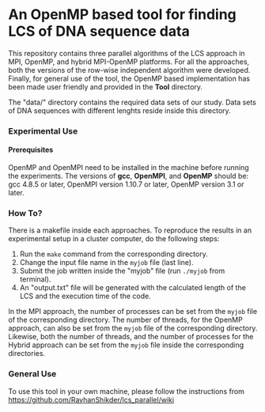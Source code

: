 # An OpenMP based tool for finding LCS of DNA sequence data
This repository contains three parallel algorithms of the LCS approach in MPI, OpenMP, and hybrid MPI-OpenMP platforms.
For all the approaches, both the versions of the row-wise independent algorithm were developed.
Finally, for general use of the tool, the OpenMP based implementation has been made user friendly and provided in the **Tool** directory.

The "data/" directory contains the required data sets of our study. Data sets of DNA sequences with different lenghts reside inside this directory.
### Experimental Use

#### Prerequisites
OpenMP and OpenMPI need to be installed in the machine before running the experiments. The versions of **gcc**, **OpenMPI**, and **OpenMP** should be: gcc 4.8.5 or later, OpenMPI version 1.10.7 or later, OpenMP version 3.1 or later.
### How To?
There is a makefile inside each approaches. To reproduce the results in an experimental setup in a cluster computer, do the following steps:
1. Run the `make` command from the corresponding directory.
2. Change the input file name in the `myjob` file (last line).
3. Submit the job written inside the "myjob" file (run `./myjob` from terminal).
4. An "output.txt" file will be generated with the calculated length of the LCS and the execution time of the code.

In the MPI approach, the number of processes can be set from the `myjob` file of the corresponding directory. The number of threads, for the OpenMP approach, can also be set from the `myjob` file of the corresponding directory. Likewise, both the number of threads, and the number of processes for the Hybrid approach can be set from the `myjob` file inside the corresponding directories.



### General Use
To use this tool in your own machine, please follow the instructions from https://github.com/RayhanShikder/lcs_parallel/wiki


